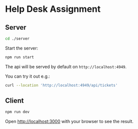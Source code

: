# Help Desk Assignment

## Server

```bash
cd ./server
```

Start the server:

```bash
npm run start
```

The api will be served by default on `http://localhost:4949`.

You can try it out e.g.:

```bash
curl --location 'http://localhost:4949/api/tickets'
```

## Client

```bash
npm run dev
```

Open [http://localhost:3000](http://localhost:3000) with your browser to see the result.
